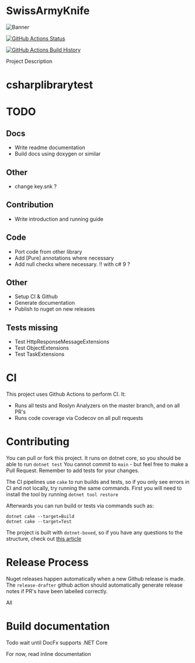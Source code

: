 # SwissArmyKnife
![Banner](Images/Banner.png)

[![GitHub Actions Status](https://github.com/SCADAMINDS/swiss-army-knife/workflows/Build/badge.svg?branch=main)](https://github.com/SCADAMINDS/swiss-army-knife/actions)

[![GitHub Actions Build History](https://buildstats.info/github/chart/SCADAMINDS/swiss-army-knife?branch=main&includeBuildsFromPullRequest=false)](https://github.com/SCADAMINDS/swiss-army-knife/actions)


Project Description

# csharplibrarytest

# TODO

## Docs
- Write readme documentation
- Build docs using doxygen or similar
  

## Other
- change key.snk ?


## Contribution
- Write introduction and running guide
  

## Code
- Port code from other library
- Add [Pure] annotations where necessary
- Add null checks where necessary. !! with c# 9 ?


## Other
- Setup CI & Github
- Generate documentation
- Publish to nuget on new releases


## Tests missing
- Test HttpResponseMessageExtensions
- Test ObjectExtensions
- Test TaskExtensions


# CI
This project uses Github Actions to perform CI. It:
- Runs all tests and Roslyn Analyzers on the master branch, and on all PR's
- Runs code coverage via Codecov on all pull requests


# Contributing
You can pull or fork this project. It runs on dotnet core, so you should be able to run `dotnet test`
You cannot commit to `main` - but feel free to make a Pull Request.
Remember to add tests for your changes.

The CI pipelines use `cake` to run builds and tests, so if you only see errors in CI and not locally, try running the same commands.
First you will need to install the tool by running `dotnet tool restore`

Afterwards you can run build or tests via commands such as:
```shell
dotnet cake --target=Build
dotnet cake --target=Test
```

The project is built with `dotnet-boxed`, so if you have any questions to the structure, check out [this article](https://rehansaeed.com/the-fastest-nuget-package-ever-published-probably/)

# Release Process
Nuget releases happen automatically when a new Github release is made. The `release-drafter` github action should automatically generate release notes
if PR's have been labelled correctly.

All 

# Build documentation
Todo wait until DocFx supports .NET Core

For now, read inline documentation

